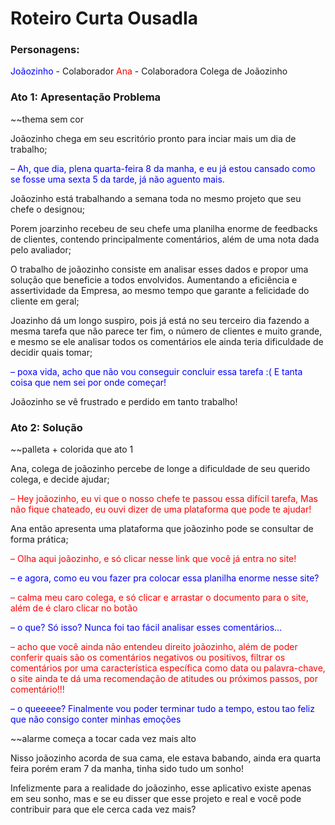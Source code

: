 # Roteiro Curta OusadIa

### Personagens:
<font color="blue">Joãozinho </font>- Colaborador
<font color="red">Ana </font>- Colaboradora Colega de Joãozinho

### Ato 1: Apresentação Problema 

~~thema sem cor

Joãozinho chega em seu escritório pronto para inciar mais um dia de trabalho;

<font color="blue"> – Ah, que dia, plena quarta-feira 8 da manha, e eu já estou cansado como se fosse uma sexta 5 da tarde, já não aguento mais.</font>

Joãozinho está trabalhando a semana toda no mesmo projeto que seu chefe o designou;

Porem joarzinho recebeu de seu chefe uma planilha enorme de feedbacks de clientes, contendo principalmente comentários, além de uma nota dada pelo avaliador;

O trabalho de joãozinho consiste em analisar esses dados e propor uma solução que beneficie a todos envolvidos. Aumentando a eficiência e assertividade da Empresa, ao mesmo tempo que garante a felicidade do cliente em geral;

Joazinho dá um longo suspiro, pois já está no seu terceiro dia fazendo a mesma tarefa que não parece ter fim, o número de clientes e muito grande, e mesmo se ele analisar todos os comentários ele ainda teria dificuldade de decidir quais tomar;

<font color="blue">– poxa vida, acho que não vou conseguir concluir essa tarefa :( E tanta coisa que nem sei por onde começar!</font>

Joãozinho se vê frustrado e perdido em tanto trabalho!

### Ato 2: Solução 

~~palleta + colorida que ato 1

Ana, colega de joãozinho percebe de longe a dificuldade de seu querido colega, e decide ajudar;

<font color="red">– Hey joãozinho, eu vi que o nosso chefe te passou essa difícil tarefa, Mas não fique chateado, eu ouvi dizer de uma plataforma que pode te ajudar!</font>


Ana então apresenta uma plataforma que joãozinho pode se consultar de forma prática;

<font color="red">– Olha aqui joãozinho, e só clicar nesse link que você já entra no site!</font>

<font color="blue">– e agora, como eu vou fazer pra colocar essa planilha enorme nesse site?</font>

<font color="red">– calma meu caro colega, e só clicar e arrastar o documento para o site, além de é claro clicar no botão</font>

<font color="blue">– o que? Só isso? Nunca foi tao fácil analisar esses comentários…</font>

<font color="red">– acho que você ainda não entendeu direito joãozinho, além de poder conferir quais são os comentários negativos ou positivos, filtrar os comentários por uma característica específica como data ou palavra-chave, o site ainda te dá uma recomendação de atitudes ou próximos passos, por comentário!!!</font>

<font color="blue">– o queeeee? Finalmente vou poder terminar tudo a tempo, estou tao feliz que não consigo conter minhas emoções</font>

~~alarme começa a tocar cada vez mais alto

Nisso joãozinho acorda de sua cama, ele estava babando, ainda era quarta feira porém eram 7 da manha, tinha sido tudo um sonho!

Infelizmente para a realidade do joãozinho, esse aplicativo existe apenas em seu sonho, mas e se eu disser que esse projeto e real e você pode contribuir para que ele cerca cada vez mais?

